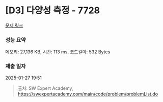 # [D3] 다양성 측정 - 7728 

[문제 링크](https://swexpertacademy.com/main/code/problem/problemDetail.do?contestProbId=AWq40NEKLyADFARG) 

### 성능 요약

메모리: 27,136 KB, 시간: 113 ms, 코드길이: 532 Bytes

### 제출 일자

2025-01-27 19:51



> 출처: SW Expert Academy, https://swexpertacademy.com/main/code/problem/problemList.do